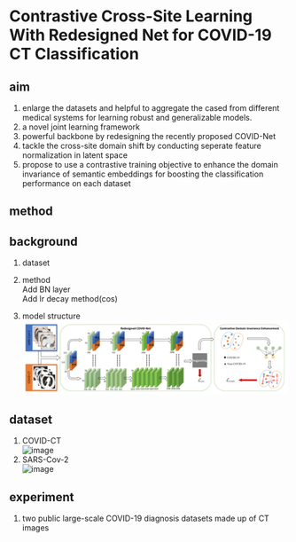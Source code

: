 # Contrastive Cross-Site Learning With Redesigned Net for COVID-19 CT Classification
## aim
1. enlarge the datasets and helpful to aggregate the cased from different medical systems for learning robust and generalizable models.  
2. a novel joint learning framework  
3. powerful backbone by redesigning the recently proposed COVID-Net  
4. tackle the cross-site domain shift by conducting seperate feature normalization in latent space  
5. propose to use a contrastive training objective to enhance the domain invariance of semantic embeddings for boosting the classification performance on each dataset  

## method
## background
1. dataset 

2. method  
Add BN layer  
Add lr decay method(cos)  

3. model structure  
![image](picture/contrastive_covid19_structure.png)  
## dataset
1. COVID-CT  
![image](2%0.jpg)  
2. SARS-Cov-2  
![image](Covid(1).png)  
## experiment
1. two public large-scale COVID-19 diagnosis datasets made up of CT images
